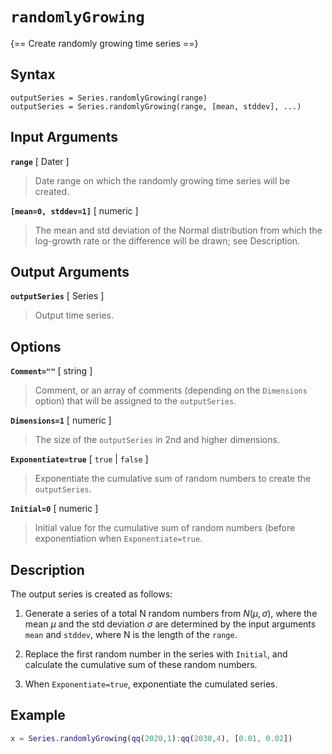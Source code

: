 # `randomlyGrowing`

{== Create randomly growing time series ==}


## Syntax

    outputSeries = Series.randomlyGrowing(range)
    outputSeries = Series.randomlyGrowing(range, [mean, stddev], ...)


## Input Arguments

__`range`__ [ Dater ]
>
> Date range on which the randomly growing time series will be created.
>

__`[mean=0, stddev=1]`__ [ numeric ]
>
> The mean and std deviation of the Normal distribution from which the
> log-growth rate or the difference will be drawn; see Description.
>

## Output Arguments

__`outputSeries`__ [ Series ]
>
> Output time series.
>

## Options

__`Comment=""`__ [ string ]
>
> Comment, or an array of comments (depending on the `Dimensions` option)
> that will be assigned to the `outputSeries`.
>

__`Dimensions=1`__ [ numeric ]
>
> The size of the `outputSeries` in 2nd and higher dimensions.
>
    
__`Exponentiate=true`__ [ `true` | `false` ]
>
> Exponentiate the cumulative sum of random numbers to create the
> `outputSeries`.
>

__`Initial=0`__ [ numeric ]
>
> Initial value for the cumulative sum of random numbers (before
> exponentiation when `Exponentiate=true`.
>

## Description

The output series is created as follows:

1. Generate a series of a total N random numbers from $N(\mu, \sigma)$, where the
mean $\mu$ and the std deviation $\sigma$ are determined by the input
arguments `mean` and `stddev`, where N is the length of the `range`.

2. Replace the first random number in the series with `Initial`, and
calculate the cumulative sum of these random numbers.

3. When `Exponentiate=true`, exponentiate the cumulated series.


## Example

```matlab
x = Series.randomlyGrowing(qq(2020,1):qq(2030,4), [0.01, 0.02])
```

